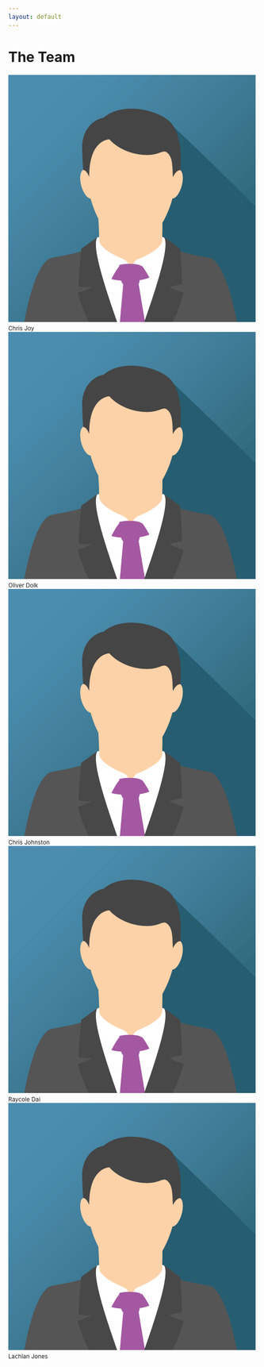```yaml
---
layout: default
---
```

# The Team
<div class="team-block">
    <div class="member">
        <img src="assets/images/humans/img_avatar.png" />
        <small>Chris Joy</small>
    </div>
    <div class="member">
        <img src="assets/images/humans/img_avatar.png" />
        <small>Oliver Dolk</small>
    </div>
    <div class="member">
        <img src="assets/images/humans/img_avatar.png" />
        <small>Chris Johnston</small>
    </div>
    <div class="member">
        <img src="assets/images/humans/img_avatar.png" />
        <small>Raycole Dai</small>
    </div>
    <div class="member">
        <img src="assets/images/humans/img_avatar.png" />
        <small>Lachlan Jones</small>
    </div>
</div>


